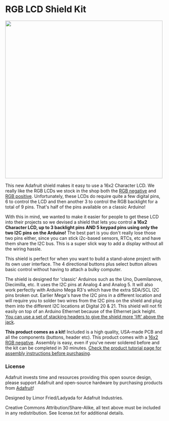 # RGB LCD Shield Kit

<a href="http://www.adafruit.com/products/714"><img src="assets/board.jpg?raw=true" width="500px"></a>

This new Adafruit shield makes it easy to use a 16x2 Character LCD. We really like the RGB LCDs we stock in the shop both the [RGB negative](http://www.adafruit.com/products/399) and [RGB positive](http://www.adafruit.com/products/398). Unfortunately, these LCDs do require quite a few digital pins, 6 to control the LCD and then another 3 to control the RGB backlight for a total of 9 pins. That's half of the pins available on a classic Arduino!

With this in mind, we wanted to make it easier for people to get these LCD into their projects so we devised a shield that lets you control __a 16x2 Character LCD, up to 3 backlight pins AND 5 keypad pins using only the two I2C pins on the Arduino!__ The best part is you don't really lose those two pins either, since you can stick i2c-based sensors, RTCs, etc and have them share the I2C bus. This is a super slick way to add a display without all the wiring hassle.

This shield is perfect for when you want to build a stand-alone project with its own user interface. The 4 directional buttons plus select button allows basic control without having to attach a bulky computer.

The shield is designed for 'classic' Arduinos such as the Uno, Duemilanove, Diecimilla, etc. It uses the I2C pins at Analog 4 and Analog 5. It will also work perfectly with Arduino Mega R3's which have the extra SDA/SCL I2C pins broken out. Earlier Mega's have the I2C pins in a different location and will require you to solder two wires from the I2C pins on the shield and plug them into the different I2C locations at Digital 20 & 21. This shield will not fit easily on top of an Arduino Ethernet because of the Ethernet jack height. [You can use a set of stacking headers to give the shield more 'lift' above the jack](http://www.adafruit.com/products/85).

__This product comes as a kit!__ Included is a high quality, USA-made PCB and all the components (buttons, header etc). This product comes with a [16x2 RGB negative](http://www.adafruit.com/products/399). Assembly is easy, even if you've never soldered before and the kit can be completed in 30 minutes. [Check the product tutorial page for assembly instructions before purchasing](http://learn.adafruit.com/rgb-lcd-shield).

### License

Adafruit invests time and resources providing this open source design, please support Adafruit and open-source hardware by purchasing products from [Adafruit](https://www.adafruit.com)!

Designed by Limor Fried/Ladyada for Adafruit Industries.

Creative Commons Attribution/Share-Alike, all text above must be included in any redistribution. See license.txt for additional details.
